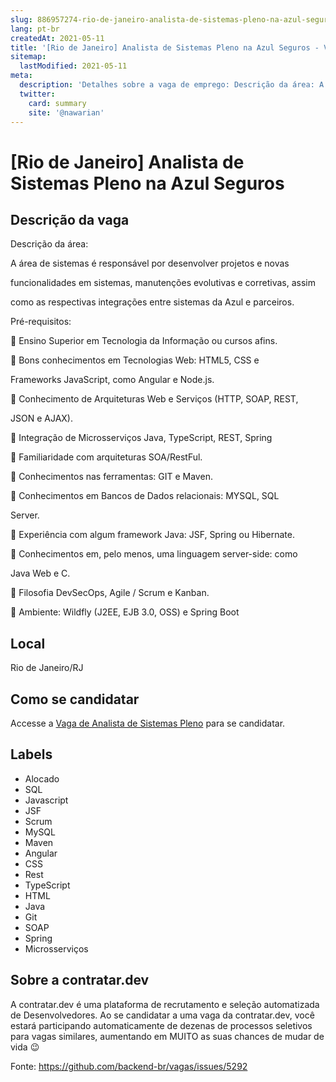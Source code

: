 ```yaml
---
slug: 886957274-rio-de-janeiro-analista-de-sistemas-pleno-na-azul-seguros
lang: pt-br
createdAt: 2021-05-11
title: '[Rio de Janeiro] Analista de Sistemas Pleno na Azul Seguros - Vaga de Emprego'
sitemap:
  lastModified: 2021-05-11
meta:
  description: 'Detalhes sobre a vaga de emprego: Descrição da área: A área de sistemas é responsável por desenvolver projetos e novas funcionalidades em sistemas, manutenções evolutivas e corretivas, assim como as respectivas integrações entre sistemas da Azul e parceiros.   Pré-requisitos:    Ensino Superior em Tecnologia da Informação ou cursos afins.  Bons conhecimentos em Tecnologias Web: HTML5, CSS e Frameworks JavaScript, como Angular e Node.js.  Conhecimento de Arquiteturas Web e Serviços (HTTP, SOAP, REST, JSON e AJAX).  Integração de Microsserviços Java, TypeScript, REST, Spring  Familiaridade com arquiteturas SOA/RestFul.  Conhecimentos nas ferramentas: GIT e Maven.  Conhecimentos em Bancos de Dados relacionais: MYSQL, SQL Server.  Experiência com algum framework Java: JSF, Spring ou Hibernate.  Conhecimentos em, pelo menos, uma linguagem server-side: como Java Web e C.  Filosofia DevSecOps, Agile / Scrum e Kanban.  Ambiente: Wildfly (J2EE, EJB 3.0, OSS) e Spring Boot'
  twitter:
    card: summary
    site: '@nawarian'
---
```


# [Rio de Janeiro] Analista de Sistemas Pleno na Azul Seguros

## Descrição da vaga 
Descrição da área:

A área de sistemas é responsável por desenvolver projetos e novas

funcionalidades em sistemas, manutenções evolutivas e corretivas, assim

como as respectivas integrações entre sistemas da Azul e parceiros.

  

Pré-requisitos:

  

 Ensino Superior em Tecnologia da Informação ou cursos afins.

 Bons conhecimentos em Tecnologias Web: HTML5, CSS e

Frameworks JavaScript, como Angular e Node.js.

 Conhecimento de Arquiteturas Web e Serviços (HTTP, SOAP, REST,

JSON e AJAX).

 Integração de Microsserviços Java, TypeScript, REST, Spring

 Familiaridade com arquiteturas SOA/RestFul.

 Conhecimentos nas ferramentas: GIT e Maven.

 Conhecimentos em Bancos de Dados relacionais: MYSQL, SQL

Server.

 Experiência com algum framework Java: JSF, Spring ou Hibernate.

 Conhecimentos em, pelo menos, uma linguagem server-side: como

Java Web e C.

 Filosofia DevSecOps, Agile / Scrum e Kanban.

 Ambiente: Wildfly (J2EE, EJB 3.0, OSS) e Spring Boot
## Local 
Rio de Janeiro/RJ 
## Como se candidatar 
Accesse a [Vaga de Analista de Sistemas Pleno](https://vaga.contratar.dev/apply/full/67558db0-63a2-49b5-b40e-bef796dc4509) para se candidatar. 
## Labels 
* Alocado 
* SQL 
* Javascript 
* JSF 
* Scrum 
* MySQL 
* Maven 
* Angular 
* CSS 
* Rest 
* TypeScript 
* HTML 
* Java 
* Git 
* SOAP 
* Spring 
* Microsserviços 
## Sobre a contratar.dev 
A contratar.dev é uma plataforma de recrutamento e seleção automatizada de Desenvolvedores. Ao se candidatar a uma vaga da contratar.dev, você estará participando automaticamente de dezenas de processos seletivos para vagas similares, aumentando em MUITO as suas chances de mudar de vida 😉 


Fonte: https://github.com/backend-br/vagas/issues/5292